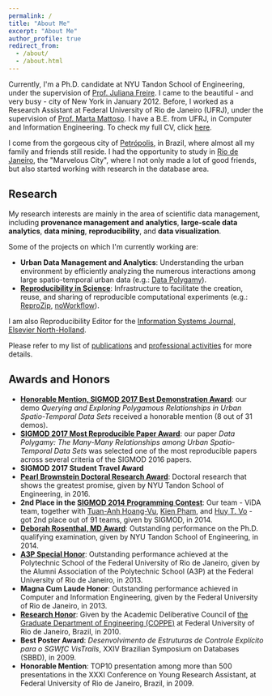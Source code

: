```yaml
---
permalink: /
title: "About Me"
excerpt: "About Me"
author_profile: true
redirect_from: 
  - /about/
  - /about.html
---
```


Currently, I'm a Ph.D. candidate at NYU Tandon School of Engineering, under the supervision of [Prof. Juliana Freire](http://vgc.poly.edu/~juliana/). I came to the beautiful - and very busy - city of New York in January 2012. Before, I worked as a Research Assistant at Federal University of Rio de Janeiro (UFRJ), under the supervision of [Prof. Marta Mattoso](http://www.cos.ufrj.br/~marta/). I have a B.E. from UFRJ, in Computer and Information Engineering. To check my full CV, click [here](/files/resume.pdf).

I come from the gorgeous city of [Petr&oacute;polis](http://en.wikipedia.org/wiki/Petr%C3%B3polis), in Brazil, where almost all my family and friends still reside. I had the opportunity to study in [Rio de Janeiro](http://en.wikipedia.org/wiki/Rio_de_Janeiro), the "Marvelous City", where I not only made a lot of good friends, but also started working with research in the database area.

Research
------

My research interests are mainly in the area of scientific data management, including **provenance management and analytics**, **large-scale data analytics**, **data mining**, **reproducibility**, and **data visualization**.

Some of the projects on which I'm currently working are:

* **Urban Data Management and Analytics**: Understanding the urban environment by efficiently analyzing the numerous interactions among large spatio-temporal urban data (e.g.: [Data Polygamy](https://github.com/ViDA-NYU/data-polygamy)).
* **[Reproducibility in Science](http://www.reproduciblescience.org/)**: Infrastructure to facilitate the creation, reuse, and sharing of reproducible computational experiments (e.g.: [ReproZip](https://www.reprozip.org/), [noWorkflow](https://github.com/gems-uff/noworkflow)).

I am also Reproducibility Editor for the [Information Systems Journal, Elsevier North-Holland](http://www.journals.elsevier.com/information-systems/).
                
Please refer to my list of [publications](/publications/) and [professional activities](/professional/) for more details.

Awards and Honors
------

* **[Honorable Mention, SIGMOD 2017 Best Demonstration Award](https://sigmod.org/sigmod-awards/sigmod-best-demonstration-award/)**: our demo *Querying and Exploring Polygamous Relationships in Urban Spatio-Temporal Data Sets* received a honorable mention (8 out of 31 demos).
* **[SIGMOD 2017 Most Reproducible Paper Award](http://db-reproducibility.seas.harvard.edu/awards/)**: our paper *Data Polygamy: The Many-Many Relationships among Urban Spatio-Temporal Data Sets* was selected one of the most reproducible papers across several criteria of the SIGMOD 2016 papers.
* **SIGMOD 2017 Student Travel Award**
* **[Pearl Brownstein Doctoral Research Award](http://engineering.nyu.edu/academics/departments/computer-science-engineering/student-awards)**: Doctoral research that shows the greatest promise, given by NYU Tandon School of Engineering, in 2016.
* **2nd Place in the [SIGMOD 2014 Programming Contest](http://www.cs.albany.edu/~sigmod14contest/index.html)**: Our team - ViDA team, together with [Tuan-Anh Hoang-Vu](http://bigdata.poly.edu/~tuananh/), [Kien Pham](http://bigdata.poly.edu/~kienpham/), and [Huy T. Vo](http://serv.cusp.nyu.edu/~hvo/) - got 2nd place out of 91 teams, given by SIGMOD, in 2014.
* **[Deborah Rosenthal, MD Award](http://engineering.nyu.edu/academics/departments/computer-science-engineering/student-awards)**: Outstanding performance on the Ph.D. qualifying examination, given by NYU Tandon School of Engineering, in 2014.
* **[A3P Special Honor](http://www.a3p.poli.ufrj.br/noticiasver.php?fcodigo=50)**: Outstanding performance achieved at the Polytechnic School of the Federal University of Rio de Janeiro, given by the Alumni Association of the Polytechnic School (A3P) at the Federal University of Rio de Janeiro, in 2013.
* **Magna Cum Laude Honor**: Outstanding performance achieved in Computer and Information Engineering, given by the Federal University of Rio de Janeiro, in 2013.
* **[Research Honor](http://www.coppe.ufrj.br/pt-br/planeta-coppe-noticias/agenda/coppe-entrega-voto-de-louvor-aos-premiados-de-2009)**: Given by the Academic Deliberative Council of [the Graduate Department of Engineering (COPPE)](http://www.coppe.ufrj.br/) at Federal University of Rio de	Janeiro, Brazil, in 2010.
* **Best Poster Award**: *Desenvolvimento de Estruturas de Controle Explícito para o SGWfC VisTrails*, XXIV Brazilian Symposium on Databases (SBBD), in 2009.
* **Honorable Mention**: TOP10 presentation among more than 500 presentations in the XXXI Conference on Young Research Assistant, at Federal University of Rio de Janeiro, Brazil, in 2009.